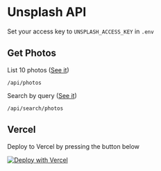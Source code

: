 # Unsplash API

Set your access key to `UNSPLASH_ACCESS_KEY` in `.env`

## Get Photos

List 10 photos ([See it](https://unsplash-search.vercel.app/api/photos))
```
/api/photos
```

Search by query ([See it](https://unsplash-search.vercel.app/api/search/photos))
```
/api/search/photos
```

## Vercel

Deploy to Vercel by pressing the button below

[![Deploy with Vercel](https://vercel.com/button)](https://vercel.com/new/clone?repository-url=https%3A%2F%2Fgithub.com%2FKevinBatdorf%2Funsplash-api)
